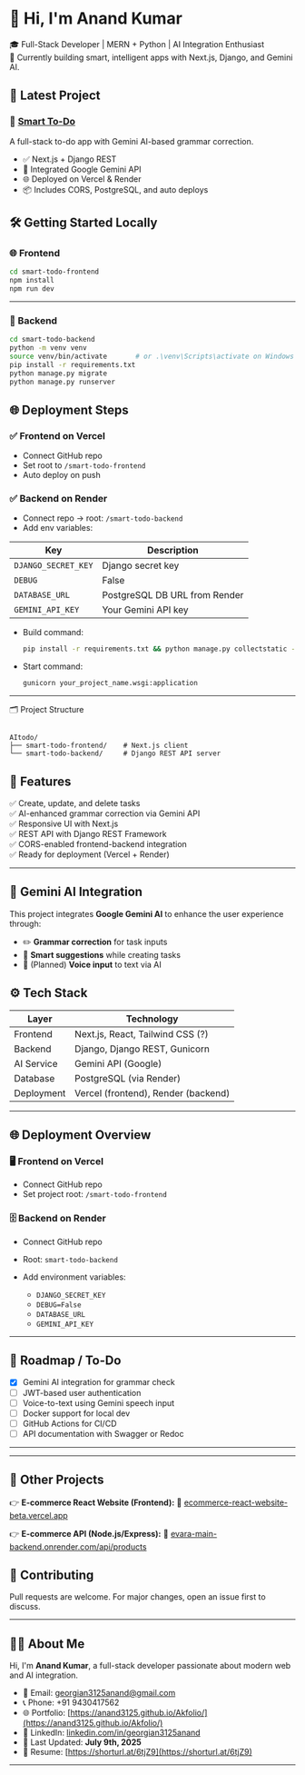 # 👋 Hi, I'm Anand Kumar

🎓 Full-Stack Developer | MERN + Python | AI Integration Enthusiast  
🌱 Currently building smart, intelligent apps with Next.js, Django, and Gemini AI.



## 🔭 Latest Project

### 🧠 [Smart To-Do](https://github.com/Anand3125/smart_to_do)
A full-stack to-do app with Gemini AI-based grammar correction.

- ✅ Next.js + Django REST
- 🔮 Integrated Google Gemini API
- 🌐 Deployed on Vercel & Render
- 📦 Includes CORS, PostgreSQL, and auto deploys






## 🛠️ Getting Started Locally

### 🌐 Frontend

```bash
cd smart-todo-frontend
npm install
npm run dev
```

---

### 🔧 Backend

```bash
cd smart-todo-backend
python -m venv venv
source venv/bin/activate       # or .\venv\Scripts\activate on Windows
pip install -r requirements.txt
python manage.py migrate
python manage.py runserver
```



## 🌐 Deployment Steps

### ✅ Frontend on Vercel

* Connect GitHub repo
* Set root to `/smart-todo-frontend`
* Auto deploy on push

### ✅ Backend on Render

* Connect repo → root: `/smart-todo-backend`
* Add env variables:

| Key                 | Description                   |
| ------------------- | ----------------------------- |
| `DJANGO_SECRET_KEY` | Django secret key             |
| `DEBUG`             | False                         |
| `DATABASE_URL`      | PostgreSQL DB URL from Render |
| `GEMINI_API_KEY`    | Your Gemini API key           |

* Build command:

  ```bash
  pip install -r requirements.txt && python manage.py collectstatic --noinput && python manage.py migrate
  ```
* Start command:

  ```bash
  gunicorn your_project_name.wsgi:application
  ```

---








 🗂️ Project Structure

```

AItodo/
├── smart-todo-frontend/    # Next.js client
└── smart-todo-backend/     # Django REST API server

````



## 🎯 Features

✅ Create, update, and delete tasks  
✅ AI-enhanced grammar correction via Gemini API  
✅ Responsive UI with Next.js  
✅ REST API with Django REST Framework  
✅ CORS-enabled frontend-backend integration  
✅ Ready for deployment (Vercel + Render)

---

## 🔮 Gemini AI Integration

This project integrates **Google Gemini AI** to enhance the user experience through:

- ✏️ **Grammar correction** for task inputs  
- 🧠 **Smart suggestions** while creating tasks  
- 🎤 (Planned) **Voice input** to text via AI  



## ⚙️ Tech Stack

| Layer      | Technology                          |
| ---------- | ----------------------------------- |
| Frontend   | Next.js, React, Tailwind CSS (?)    |
| Backend    | Django, Django REST, Gunicorn       |
| AI Service | Gemini API (Google)                 |
| Database   | PostgreSQL (via Render)             |
| Deployment | Vercel (frontend), Render (backend) |

---

## 🌐 Deployment Overview

### 🖥️ Frontend on Vercel

* Connect GitHub repo
* Set project root: `/smart-todo-frontend`

### 🗄️ Backend on Render

* Connect GitHub repo
* Root: `smart-todo-backend`
* Add environment variables:

  * `DJANGO_SECRET_KEY`
  * `DEBUG=False`
  * `DATABASE_URL`
  * `GEMINI_API_KEY`

---

## 🧪 Roadmap / To-Do

* [x] Gemini AI integration for grammar check
* [ ] JWT-based user authentication
* [ ] Voice-to-text using Gemini speech input
* [ ] Docker support for local dev
* [ ] GitHub Actions for CI/CD
* [ ] API documentation with Swagger or Redoc

---



---


## 📌 Other Projects

👉 **E-commerce React Website (Frontend):**
🔗 [ecommerce-react-website-beta.vercel.app](https://ecommerce-react-website-beta.vercel.app/)

👉 **E-commerce API (Node.js/Express):**
🔗 [evara-main-backend.onrender.com/api/products](https://evara-main-backend.onrender.com/api/products)



## 🤝 Contributing

Pull requests are welcome. For major changes, open an issue first to discuss.

---

## 👨‍💻 About Me

Hi, I'm **Anand Kumar**, a full-stack developer passionate about modern web and AI integration.

* 📧 Email: [georgian3125anand@gmail.com](mailto:georgian3125anand@gmail.com)
* 📞 Phone: +91 9430417562
* 🌐 Portfolio: [https://anand3125.github.io/Akfolio/](https://anand3125.github.io/Akfolio/)
* 🔗 LinkedIn: [linkedin.com/in/georgian3125anand](https://www.linkedin.com/in/georgian3125anand/)
* 📅 Last Updated: **July 9th, 2025**
* 📄 Resume: [https://shorturl.at/6tjZ9](https://shorturl.at/6tjZ9)

---
